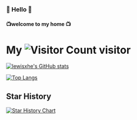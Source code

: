 ###     👋 Hello 👋 
####    📺welcome to my home 📺

# My ![Visitor Count](https://profile-counter.glitch.me/HwzLoveDz/count.svg) visitor




[![lewisxhe's GitHub  stats](https://github-readme-stats.vercel.app/api?username=HwzLoveDz&show_icons=true&theme=synthwave)](https://github.com/anuraghazra/github-readme-stats)

[![Top Langs](https://github-readme-stats.vercel.app/api/top-langs/?username=HwzLoveDz&layout=compact&theme=synthwave)](https://github.com/anuraghazra/github-readme-stats)

## Star History

[![Star History Chart](https://api.star-history.com/svg?repos=HwzLoveDz/AXP173-PMIC&type=Date)](https://star-history.com/#HwzLoveDz/AXP173-PMIC&Date)

